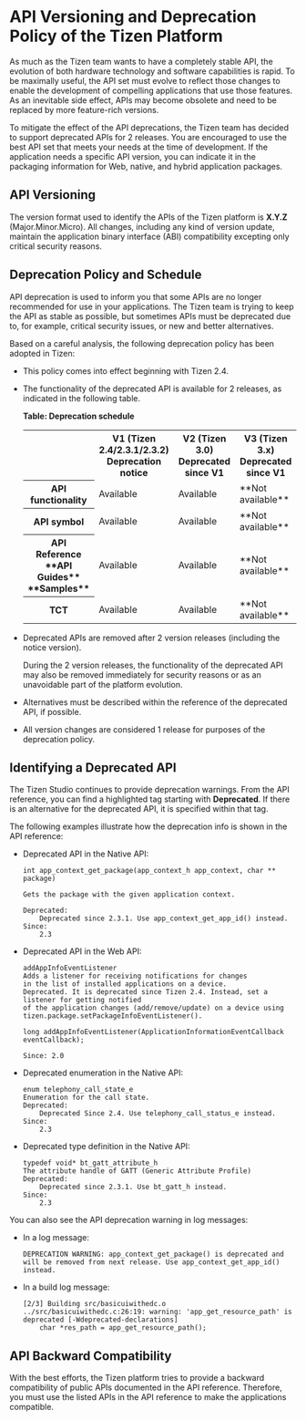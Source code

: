 


API Versioning and Deprecation Policy of the Tizen Platform
===========================================================

As much as the Tizen team wants to have a completely stable API, the
evolution of both hardware technology and software capabilities is
rapid. To be maximally useful, the API set must evolve to reflect those
changes to enable the development of compelling applications that use
those features. As an inevitable side effect, APIs may become obsolete
and need to be replaced by more feature-rich versions.

To mitigate the effect of the API deprecations, the Tizen team has
decided to support deprecated APIs for 2 releases. You are encouraged to
use the best API set that meets your needs at the time of development.
If the application needs a specific API version, you can indicate it in
the packaging information for Web, native, and hybrid application
packages.

API Versioning <a name="versioning"></a>
--------------

The version format used to identify the APIs of the Tizen platform is
**X.Y.Z** (Major.Minor.Micro). All changes, including any kind of
version update, maintain the application binary interface (ABI)
compatibility excepting only critical security reasons.

Deprecation Policy and Schedule <a name="policy"></a>
-------------------------------

API deprecation is used to inform you that some APIs are no longer
recommended for use in your applications. The Tizen team is trying to
keep the API as stable as possible, but sometimes APIs must be
deprecated due to, for example, critical security issues, or new and
better alternatives.

Based on a careful analysis, the following deprecation policy has been
adopted in Tizen:

-   This policy comes into effect beginning with Tizen 2.4.
-   The functionality of the deprecated API is available for 2 releases,
    as indicated in the following table.

    **Table: Deprecation schedule**

    <table>

    <tr>
    <th> </th>
    <th>V1 (Tizen 2.4/2.3.1/2.3.2)<br>
    Deprecation notice
    </th>
    <th>V2 (Tizen 3.0)<br>
    Deprecated since V1
    </th>
    <th>V3 (Tizen 3.x)<br>
    Deprecated since V1
    </th>
    </tr>
    <tr>
    <th>API functionality</th>
    <td>Available</td>
    <td>Available</td>
    <td>**Not available**</td>
    </tr>
    <tr>
    <th>API symbol</th>
    <td>Available</td>
    <td>Available</td>
    <td>**Not available**</td>
    </tr>
    <tr>
    <th>API Reference<br>
    **API Guides**<br>
    **Samples**
    </th>
    <td>Available</td>
    <td>Available</td>
    <td>**Not available**</td>
    </tr>
    <tr>
    <th>TCT</th>
    <td>Available</td>
    <td>Available</td>
    <td>**Not available**</td>
    </tr>
    </table>


-   Deprecated APIs are removed after 2 version releases (including the
    notice version).

    During the 2 version releases, the functionality of the deprecated
    API may also be removed immediately for security reasons or as an
    unavoidable part of the platform evolution.

-   Alternatives must be described within the reference of the
    deprecated API, if possible.
-   All version changes are considered 1 release for purposes of the
    deprecation policy.

Identifying a Deprecated API <a name="identify"></a>
----------------------------

The Tizen Studio continues to provide deprecation warnings. From the API
reference, you can find a highlighted tag starting with **Deprecated**.
If there is an alternative for the deprecated API, it is specified
within that tag.

The following examples illustrate how the deprecation info is shown in
the API reference:

-   Deprecated API in the Native API:

    ``` {.prettyprint}
    int app_context_get_package(app_context_h app_context, char ** package)

    Gets the package with the given application context.

    Deprecated:
        Deprecated since 2.3.1. Use app_context_get_app_id() instead.
    Since:
        2.3
    ```

-   Deprecated API in the Web API:

    ``` {.prettyprint}
    addAppInfoEventListener
    Adds a listener for receiving notifications for changes
    in the list of installed applications on a device.
    Deprecated. It is deprecated since Tizen 2.4. Instead, set a listener for getting notified
    of the application changes (add/remove/update) on a device using tizen.package.setPackageInfoEventListener().

    long addAppInfoEventListener(ApplicationInformationEventCallback eventCallback);

    Since: 2.0
    ```

-   Deprecated enumeration in the Native API:

    ``` {.prettyprint}
    enum telephony_call_state_e
    Enumeration for the call state.
    Deprecated:
        Deprecated Since 2.4. Use telephony_call_status_e instead.
    Since:
        2.3
    ```

-   Deprecated type definition in the Native API:

    ``` {.prettyprint}
    typedef void* bt_gatt_attribute_h
    The attribute handle of GATT (Generic Attribute Profile)
    Deprecated:
        Deprecated since 2.3.1. Use bt_gatt_h instead.
    Since:
        2.3
    ```

You can also see the API deprecation warning in log messages:

-   In a log message:

    ``` {.prettyprint}
    DEPRECATION WARNING: app_context_get_package() is deprecated and
    will be removed from next release. Use app_context_get_app_id() instead.
    ```

-   In a build log message:

    ``` {.prettyprint}
    [2/3] Building src/basicuiwithedc.o
    ../src/basicuiwithedc.c:26:19: warning: 'app_get_resource_path' is deprecated [-Wdeprecated-declarations]
        char *res_path = app_get_resource_path();
    ```

API Backward Compatibility <a name="compatibility"></a>
--------------------------

With the best efforts, the Tizen platform tries to provide a backward
compatibility of public APIs documented in the API reference. Therefore,
you must use the listed APIs in the API reference to make the
applications compatible.
